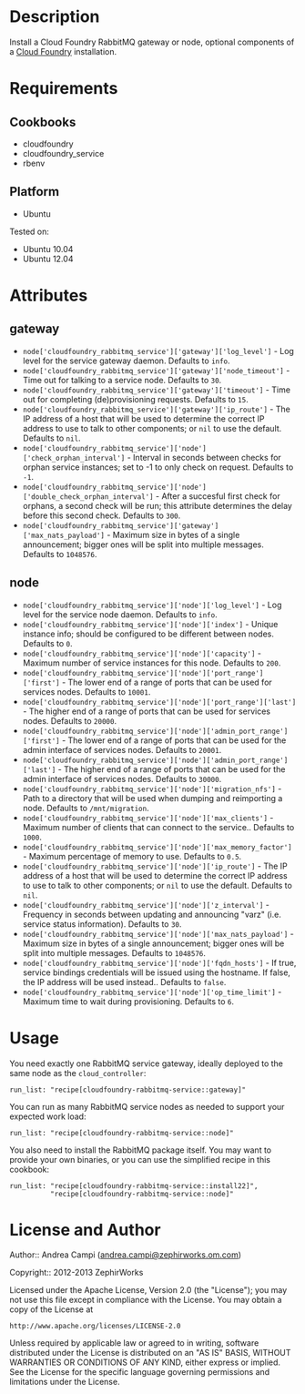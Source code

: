Description
===========

Install a Cloud Foundry RabbitMQ gateway or node, optional components of a
[Cloud Foundry](http://www.cloudfoundry.org) installation.

Requirements
============

Cookbooks
---------

* cloudfoundry
* cloudfoundry\_service
* rbenv

Platform
--------

* Ubuntu

Tested on:

* Ubuntu 10.04
* Ubuntu 12.04

Attributes
==========

gateway
-------

* `node['cloudfoundry_rabbitmq_service']['gateway']['log_level']` - Log level for
the service gateway daemon. Defaults to `info`.
* `node['cloudfoundry_rabbitmq_service']['gateway']['node_timeout']` - Time out
for talking to a service node. Defaults to `30`.
* `node['cloudfoundry_rabbitmq_service']['gateway']['timeout']` - Time out for
completing (de)provisioning requests. Defaults to `15`.
* `node['cloudfoundry_rabbitmq_service']['gateway']['ip_route']` - The IP address
of a host that will be used to determine the correct IP address to use to
talk to other components; or `nil` to use the default. Defaults to `nil`.
* `node['cloudfoundry_rabbitmq_service']['node']['check_orphan_interval']` -
Interval in seconds between checks for orphan service instances; set to -1 to
only check on request. Defaults to `-1`.
* `node['cloudfoundry_rabbitmq_service']['node']['double_check_orphan_interval']` -
After a succesful first check for orphans, a second check will be run; this
attribute determines the delay before this second check. Defaults to `300`.
* `node['cloudfoundry_rabbitmq_service']['gateway']['max_nats_payload']` - Maximum
size in bytes of a single announcement; bigger ones will be split into
multiple messages. Defaults to `1048576`.

node
----

* `node['cloudfoundry_rabbitmq_service']['node']['log_level']` - Log level for
the service node daemon. Defaults to `info`.
* `node['cloudfoundry_rabbitmq_service']['node']['index']` - Unique instance
info; should be configured to be different between nodes. Defaults to `0`.
* `node['cloudfoundry_rabbitmq_service']['node']['capacity']` - Maximum number
of service instances for this node. Defaults to `200`.
* `node['cloudfoundry_rabbitmq_service']['node']['port_range']['first']` -
The lower end of a range of ports that can be used for services nodes.
Defaults to `10001`.
* `node['cloudfoundry_rabbitmq_service']['node']['port_range']['last']` -
The higher end of a range of ports that can be used for services nodes.
Defaults to `20000`.
* `node['cloudfoundry_rabbitmq_service']['node']['admin_port_range']['first']` -
The lower end of a range of ports that can be used for the admin interface
of services nodes. Defaults to `20001`.
* `node['cloudfoundry_rabbitmq_service']['node']['admin_port_range']['last']` -
The higher end of a range of ports that can be used for the admin interface
of services nodes. Defaults to `30000`.
* `node['cloudfoundry_rabbitmq_service']['node']['migration_nfs']` - Path to
a directory that will be used when dumping and reimporting a node. Defaults
to `/mnt/migration`.
* `node['cloudfoundry_rabbitmq_service']['node']['max_clients']` - Maximum
number of clients that can connect to the service.. Defaults to `1000`.
* `node['cloudfoundry_rabbitmq_service']['node']['max_memory_factor']` -
Maximum percentage of memory to use. Defaults to `0.5`.
* `node['cloudfoundry_rabbitmq_service']['node']['ip_route']` - The IP address
of a host that will be used to determine the correct IP address to use to
talk to other components; or `nil` to use the default. Defaults to `nil`.
* `node['cloudfoundry_rabbitmq_service']['node']['z_interval']` - Frequency
in seconds between updating and announcing "varz" (i.e. service status
information). Defaults to `30`.
* `node['cloudfoundry_rabbitmq_service']['node']['max_nats_payload']` - Maximum
size in bytes of a single announcement; bigger ones will be split into
multiple messages. Defaults to `1048576`.
* `node['cloudfoundry_rabbitmq_service']['node']['fqdn_hosts']` - If true,
service bindings credentials will be issued using the hostname. If false,
the IP address will be used instead.. Defaults to `false`.
* `node['cloudfoundry_rabbitmq_service']['node']['op_time_limit']` - Maximum
time to wait during provisioning. Defaults to `6`.

Usage
=====

You need exactly one RabbitMQ service gateway, ideally deployed to the same
node as the `cloud_controller`:

    run_list: "recipe[cloudfoundry-rabbitmq-service::gateway]"

You can run as many RabbitMQ service nodes as needed to support your expected
work load:

    run_list: "recipe[cloudfoundry-rabbitmq-service::node]"

You also need to install the RabbitMQ package itself. You may want to provide
your own binaries, or you can use the simplified recipe in this cookbook:

    run_list: "recipe[cloudfoundry-rabbitmq-service::install22]",
              "recipe[cloudfoundry-rabbitmq-service::node]"

License and Author
==================

Author:: Andrea Campi (<andrea.campi@zephirworks.om.com>)

Copyright:: 2012-2013 ZephirWorks

Licensed under the Apache License, Version 2.0 (the "License");
you may not use this file except in compliance with the License.
You may obtain a copy of the License at

    http://www.apache.org/licenses/LICENSE-2.0

Unless required by applicable law or agreed to in writing, software
distributed under the License is distributed on an "AS IS" BASIS,
WITHOUT WARRANTIES OR CONDITIONS OF ANY KIND, either express or implied.
See the License for the specific language governing permissions and
limitations under the License.
